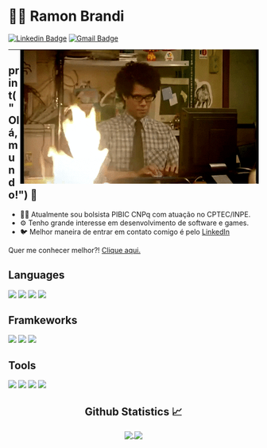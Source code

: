 
# :man_technologist: Ramon Brandi



[![Linkedin Badge](https://img.shields.io/badge/-LinkedIn-blue?style=flat-square&logo=Linkedin&logoColor=white&link=https://www.linkedin.com/in/ramonbrandi/)](https://www.linkedin.com/in/ramonbrandi/)
[![Gmail Badge](https://img.shields.io/badge/-Gmail-c14438?style=flat-square&logo=Gmail&logoColor=white&link=mailto:ramonbrand@gmail.com)](mailto:ramonbrand@gmail.com)

<!--[![Medium Badge](https://img.shields.io/badge/-Medium-black?style=flat-square&logo=Medium&logoColor=white&link=https://medium.com/ramones-py)](https://medium.com/ramones-py) -->

<img align="right" alt="GIF" src="./packs/giphy.gif" />

---


## print("Olá, mundo!") 👋

- 👨‍💻 Atualmente sou bolsista PIBIC CNPq com atuação no CPTEC/INPE.
- ⚙️ Tenho grande interesse em desenvolvimento de software e games.
- 🐦 Melhor maneira de entrar em contato comigo é pelo [LinkedIn](https://www.linkedin.com/in/ramonbrandi/)


Quer me conhecer melhor?! [Clique aqui.](https://medium.com/ramones-py/quem-sou-eu-20aced258459)

<p/>

## Languages

![](https://img.shields.io/badge/-C%20Sharp-green?style=flat-square&logo=C%20Sharp&logoColor=white)
![](https://img.shields.io/badge/-Javascript-black?style=flat-square&logo=Javascript&logoColor=yellow)
![](https://img.shields.io/badge/-HTML-grey?style=flat-square&logo=HTML5&logoColor=red)
![](https://img.shields.io/badge/-CSS-blue?style=flat-square&logo=CSS3&logoColor=white)

## Framkeworks

![](https://img.shields.io/badge/-React%20Js-gray?style=flat-square&logo=React&logoColor=blue)
![](https://img.shields.io/badge/-Vue%20Js-green?style=flat-square&logo=Vue.js&logoColor=white)
![](https://img.shields.io/badge/-Bootstrap-purple?style=flat-square&logo=Bootstrap&logoColor=white)



## Tools

![](https://img.shields.io/badge/-Unity-gray?style=flat-square&logo=Unity&logoColor=white)
![](https://img.shields.io/badge/-Blender-orange?style=flat-square&logo=Blender&logoColor=white)
![](https://img.shields.io/badge/-Vs%20Code-blue?style=flat-square&logo=Visual%20Studio%20Code&logoColor=white)
![](https://img.shields.io/badge/-Git-yellow?style=flat-square&logo=Git&logoColor=white)


  <h2 align="center"> Github Statistics 📈 </h2>
  
  <div align="center"> 
     <a href="">
      <img align="center" src="https://github-readme-stats-sigma-five.vercel.app/api?username=RamonBrandi&show_icons=true&include_all_commits=true&count_private=true&theme=react&line_height=40" />
    </a>
    <a href="">
      <img align="center" src="https://github-readme-stats.vercel.app/api/top-langs/?username=RamonBrandi&theme=react&line_height=40&hide=css"/>
    </a>
</div


